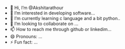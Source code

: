 - 👋 Hi, I’m @Akshitarathour
- 👀 I’m interested in developing software...
- 🌱 I’m currently learning c language and a bit python..
- 💞️ I’m looking to collaborate on ...
- 📫 How to reach me through github or linkedim...
- 😄 Pronouns: ...
- ⚡ Fun fact: ...

<!---
Akshitarathour/Akshitarathour is a ✨ special ✨ repository because its `README.md` (this file) appears on your GitHub profile.
You can click the Preview link to take a look at your changes.
--->
